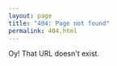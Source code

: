 ```yaml
---
layout: page
title: "404: Page not found"
permalink: 404.html
---
```


Oy! That URL doesn't exist. 

